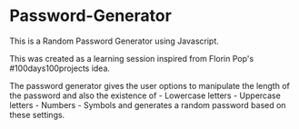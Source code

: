 # Password-Generator

This is a Random Password Generator using Javascript.

This was created as a learning session inspired from Florin Pop's #100days100projects idea.

The password generator gives the user options to manipulate the length of the password and also the existence of
        - Lowercase letters
        - Uppercase letters
        - Numbers
        - Symbols
            and generates a random password based on these settings.
